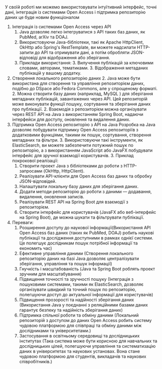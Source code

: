 У своїй роботі ми можемо використовувати інтуїтивний інтерфейс, точні дані, інтеграція із системами Open Access і підтримка репозиторію даних це буде новим функціоналом
1. Інтеграція із системами Open Access через API 
   1. Java дозволяє легко інтегруватися з API таких баз даних, як PubMed, arXiv та DOAJ. 
   2. Використовуючи Java-бібліотеки, такі як Apache HttpClient, OkHttp або Spring's RestTemplate, ви можете надсилати HTTP-запити до API та отримувати дані, а потім обробляти JSON-відповіді для відображення або зберігання. 
   3. Приклади використання:
      3. Вилучення публікацій за ключовими словами, авторами, тематиками.
      3. Відображення метаданих публікацій у вашому додатку.
2. Створення локального репозиторію даних 
   2. Java може бути використана для створення та управління репозиторієм даних, подібно до DSpace або Fedora Commons, але у спрощеному форматі. 
   2. Можна створити базу даних (наприклад, MySQL ) для зберігання метаданих публікацій, завантажених через API. Цей репозиторій може виконувати функції пошуку, сортування та зберігання даних про публікації. 
   2. Взаємодія з репозиторієм можна організувати через REST API на Java з використанням Spring Boot, надаючи інтерфейси для доступу, оновлення та видалення даних.
3. Підтримка Open Access репозиторію з API на Java
   Розробка на Java дозволяє побудувати підтримку Open Access репозиторіїв з додатковими функціями, такими як пошук, сортування, створення метаданих та фільтри.
   3. Використовуючи такі інструменти, як ElasticSearch, ви можете забезпечити потужний пошук по репозиторію, а з використанням JavaScript або JavaFX побудувати інтерфейс для зручної взаємодії користувачів.
       3. Приклад покрокової реалізації:
      1.  Створити проект Java з бібліотеками до роботи з HTTP-запросами (OkHttp, HttpClient).
      2.  Реалізувати API-клієнти для Open Access баз даних та обробку JSON-відповідей. 
      3.  Налаштувати локальну базу даних для зберігання даних.
      4.  Додати методи репозиторію до роботи з даними — додавання, видалення, оновлення записів.
      5.  Реалізувати REST API на Spring Boot для взаємодії з репозиторієм. 
      6.  Створити інтерфейс для користувачів (JavaFX або веб-інтерфейс на Spring Boot), де можна шукати та фільтрувати публікації.
4. Переваги:
   1. Розширення доступу до наукової інформації(Використання API Open Access баз даних (таких як PubMed, DOAJ) робить наукові публікації та дослідження доступними в рамках однієї системи. Це полегшує дослідникам пошук потрібної інформації та економить час)
   2. Ефективне управління даними (Створення локального репозиторію даних на базі Java дозволяє централізувати зберігання, управління та пошук інформації)
   3. Гнучкість і масштабованість (Java та Spring Boot роблять проект зручним для масштабування)
   4. Підвищення точності та зручності пошуку (Інтеграція з пошуковими системами, такими як ElasticSearch, дозволяє організувати швидкий та точний пошук по репозиторію, полегшуючи доступ до актуальної інформації для користувачів)
   5. Підвищення прозорості та надійності зберігання даних (Використання Java у поєднанні з реляційними базами даних гарантує безпеку та надійність зберігання даних)
   6. Підтримка спільної роботи та обміну даними (Локальний репозиторій з доступом до даних Open Access робить систему чудовою платформою для співпраці та обміну даними між дослідниками та університетами.)
   7. Застосування в освітньому середовищі та дослідницьких інститутах (Така система може бути корисною для навчальних та дослідницьких цілей, полегшуючи управління та систематизацію даних в університетах та наукових установах. Вона стане чудовою платформою для студентів, викладачів та наукових співробітників.)